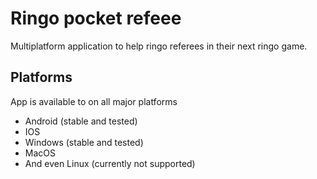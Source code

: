 # Ringo pocket refeee

Multiplatform application to help ringo referees in their next ringo game.

## Platforms
App is available to on all major platforms
- Android (stable and tested)
- IOS 
- Windows (stable and tested)
- MacOS
- And even Linux (currently not supported)
